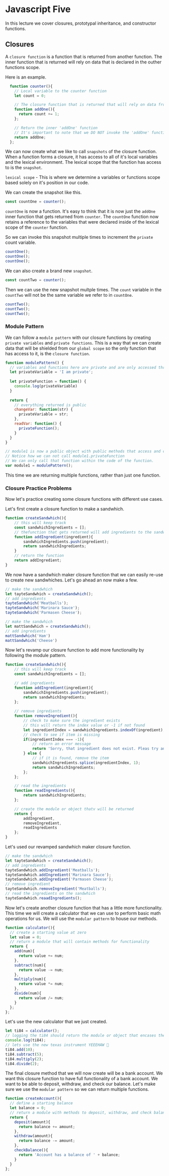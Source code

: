 # Javascript Five

In this lecture we cover closures, prototypal inheritance, and constructor functions.

## Closures

A `closure function` is a function that is returned from another function. The inner function that is returned will rely on data that is declared in the outher functions scope.

Here is an example.

```js
  function counter(){
    // Local variable to the counter function
    let count = 0;

    // The closure function that is returned that will rely on data from the counter functions scope
    function addOne(){
      return count += 1;
    };

    // Return the inner 'addOne' function
    // It's important to note that we DO NOT invoke the 'addOne' function because we want to return the function itself
    return addOne;
  };
```

We can now create what we like to call `snapshots` of the closure function. When a function forms a closure, it has access to all of it's local variables and the lexical environment. The lexical scope that the function has access to is the `snapshot`.

`lexical scope` - This is where we determine a variables or functions scope based solely on it's position in our code.

We can create the snapshot like this.

```js
const countOne = counter();
```

`countOne` is now a function. It's easy to think that it is now just the `addOne` inner function that gets returned from `counter`.  The `countOne` function now retains a reference to the variables that were declared inside of the lexical scope of the `counter` function.

So we can invoke this snapshot multiple times to increment the `private` count variable.

```js
countOne();
countOne();
countOne();
```

We can also create a brand new `snapshot`.

```js
const countTwo = counter();
```

Then we can use the new snapshot multple times. The `count` variable in the `countTwo` will not be the same variable we refer to in `countOne`.

```js
countTwo();
countTwo();
countTwo();
```

### Module Pattern

We can follow a `module pattern` with our closure functions by creating `private variables` and `private functions`. This is a way that we can create data that will be shielded from our `global scope` so the only function that has access to it, is the `closure function`.

```js
function modulePattern() {
  // variables and functions here are private and are only accessed through the public functions in the returned object
  let privateVariable = 'I am private';
  
  let privateFunction = function() {
    console.log(privateVariable)
  }
  
  return {
    // everything returned is public
    changeVar: function(str) {
      privateVariable = str;
    },
    readVar: function() {
      privateFunction();
    }
  }
}

// module1 is now a public object with public methods that access and change private variables.
// Notice how we can not call module1.privateFunction
// We can only call that function within the code of the function.
var module1 = modulePattern();
```

This time we are returning multiple functions, rather than just one function.

### Closure Practice Problems

Now let's practice creating some closure functions with different use cases.

Let's first create a closure function to make a sandwhich.

```js
function createSandwhich(){
    // this will keep track 
    const sandwhichIngredients = [];
    // thefunction that gets returned will add ingredients to the sandwhich
    function addIngredient(ingredient){
        sandwhichIngredients.push(ingredient);
        return sandwhichIngredients;
    }
    // return the function
    return addIngredient;
}
```

We now have a sandwhich maker closure function that we can easily re-use to create new sandwhiches. Let's go ahead an now make a few.

```js
// make the sandwhich
let tayteSandwhich = createSandwhich();
// add ingredients
tayteSandwhich('Meatballs');
tayteSandwhich('Marinara Sauce');
tayteSandwhich('Parmasen Cheese');
```

```js
// make the sandwhich
let mattSandwhich = createSandwhich();
// add ingredients
mattSandwhich('Ham')
mattSandwhich('Cheese')
```

Now let's revamp our closure function to add more functionality by following the module pattern.

```js
function createSandwhich(){
    // this will keep track 
    const sandwhichIngredients = [];

    // add ingredients
    function addIngredient(ingredient){
        sandwhichIngredients.push(ingredient);
        return sandwhichIngredients;
    };
    
    // remove ingredients
    function removeIngredient(){
        // check to make sure the ingredient exists
        // this will return the index value or -1 if not found
        let ingredientIndex = sandwhichIngredients.indexOf(ingredient);
        // check to see if item is missing
        if(ingredientIndex === -1){
            // return an error message
            return 'Sorry, that ingredient does not exist. Pleas try another!'
        } else {
            // if it is found, remove the item
            sandwhichIngredients.splice(ingredientIndex, 1);
            return sandwhichIngredients;
        };
    };

    // read the ingredients
    function readIngredients(){
        return sandwhichIngredients;
    };

    // create the module or object thatv will be returned
    return {
        addIngredient,
        removeIngredient,
        readIngredients
    };
}
```

Let's used our revamped sandwhich maker closure function.

```js
// make the sandwhich
let tayteSandwhich = createSandwhich();
// add ingredients
tayteSandwhich.addIngredient('Meatballs');
tayteSandwhich.addIngredient('Marinara Sauce');
tayteSandwhich.addIngredient('Parmasen Cheese');
// remove ingredient
tayteSandwhich.removeIngredient('Meatballs');
// read the ingredients on the sandwhich
tayteSandwhich.reaadIngredients();
```

Now let's create another closure function that has a little more functionality. This time we will create a calculator that we can use to perform basic math operations for us. We will use the `modular pattern` to house our methods.

```js
function calculator(){
  // create a starting value at zero
  let value = 0;
  // return a module that will contain methods for functionality
  return {
    add(num){
      return value += num;
    },
    subtract(num){
      return value -= num;
    },
    multiply(num){
      return value *= num;
    },
    divide(num){
      return value /= num;
    }
  };
};
```

Let's use the new calculator that we just created.

```js
let ti84 = calculator();
// logging the ti84 should return the module or object that encases the different methods we can execute
console.log(ti84);
// lets use the new texas instrument YEEEHAW 🤠
ti84.add(10);
ti84.subtract(5);
ti84.multiply(2);
ti84.divide(2);
```

The final closure method that we will now create will be a bank account. We want this closure function to have full functionality of a bank account. We want to be able to deposit, withdraw, and check our balance. Let's make sure we use the `modular pattern` so we can return multiple functions.

```js
function createAccount(){
  // define a starting balance
  let balance = 0;
  // return a module with methods to deposit, withdraw, and check balance
  return {
    deposit(amount){
      return balance += amount;
    },
    withdraw(amount){
      return balance -= amount;
    },
    checkBalance(){
      return 'Account has a balance of ' + balance;
    }
  }
};
```